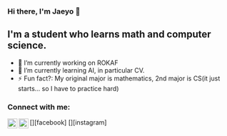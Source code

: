 ### Hi there, I'm Jaeyo 👋

## I'm a student who learns math and computer science.


- 🔭 I’m currently working on ROKAF
- 🌱 I’m currently learning AI, in particular CV.
- ⚡ Fun fact?: My original major is mathematics, 2nd major is CS(it just starts... so I have to practice hard)
    
### Connect with me:

[<img align="left" alt="statkclee | Instagram" width="22px" src="https://cdn.jsdelivr.net/npm/simple-icons@3.4.0/icons/facebook.svg"/>][facebook]
[<img align="left" alt="statkclee | meetup" width="22px" src="https://cdn.jsdelivr.net/npm/simple-icons@3.4.0/icons/instagram.svg"/>][instagram]



<!--
**j-mayo/j-mayo** is a ✨ _special_ ✨ repository because its `README.md` (this file) appears on your GitHub profile.

Here are some ideas to get you started:

- 🔭 I’m currently working on ...
- 🌱 I’m currently learning ...
- 👯 I’m looking to collaborate on ...
- 🤔 I’m looking for help with ...
- 💬 Ask me about ...
- 📫 How to reach me: ...
- 😄 Pronouns: ...
- ⚡ Fun fact: ...
-->
